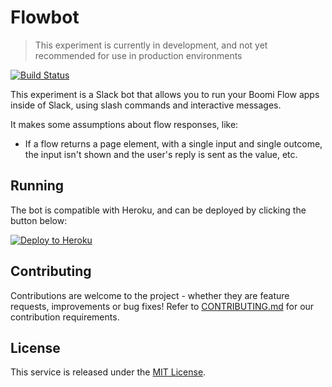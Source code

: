 Flowbot
=======

> This experiment is currently in development, and not yet recommended for use in production environments

[![Build Status](https://travis-ci.org/manywho/experiment-flowbot.svg)](https://travis-ci.org/manywho/experiment-flowbot)

This experiment is a Slack bot that allows you to run your Boomi Flow apps inside of Slack, using slash commands and 
interactive messages.

It makes some assumptions about flow responses, like:

* If a flow returns a page element, with a single input and single outcome, the input isn't shown and the user's reply is sent as the value, etc.

## Running

The bot is compatible with Heroku, and can be deployed by clicking the button below:

[![Deploy to Heroku](https://www.herokucdn.com/deploy/button.svg)](https://heroku.com/deploy?template=https://github.com/manywho/experiment-flowbot)

## Contributing

Contributions are welcome to the project - whether they are feature requests, improvements or bug fixes! Refer to 
[CONTRIBUTING.md](CONTRIBUTING.md) for our contribution requirements.

## License

This service is released under the [MIT License](https://opensource.org/licenses/MIT).
